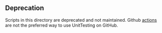 ## Deprecation

Scripts in this directory are deprecated and not maintained. Github [actions](https://github.com/SublimeText/UnitTesting/actions) are not the preferred way to use UnitTesting on GitHub.
